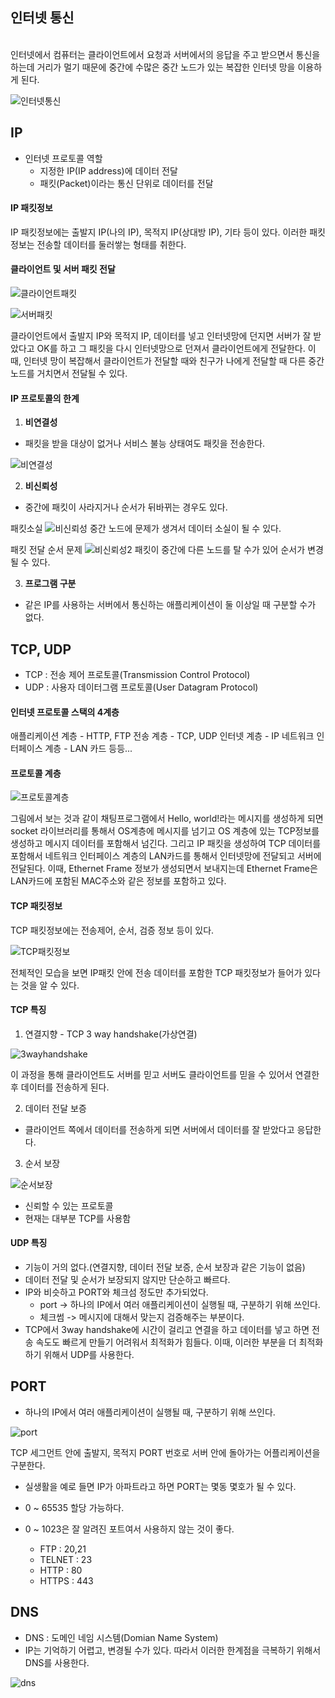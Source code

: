 ## 인터넷 통신
<br>
인터넷에서 컴퓨터는 클라이언트에서 요청과 서버에서의 응답을 주고 받으면서 통신을 하는데 거리가 멀기 때문에 중간에 수많은 중간 노드가 있는 복잡한 인터넷 망을 이용하게 된다.

![인터넷통신](./img/인터넷통신.jpg)

## IP
- 인터넷 프로토콜 역할
    - 지정한 IP(IP address)에 데이터 전달
    - 패킷(Packet)이라는 통신 단위로 데이터를 전달

#### IP 패킷정보
IP 패킷정보에는 출발지 IP(나의 IP), 목적지 IP(상대방 IP), 기타 등이 있다. 이러한 패킷정보는 전송할 데이터를 둘러쌓는 형태를 취한다.

#### 클라이언트 및 서버 패킷 전달

![클라이언트패킷](./img/클라이언트패킷.jpg)

![서버패킷](./img/서버패킷.jpg)

클라이언트에서 출발지 IP와 목적지 IP, 데이터를 넣고 인터넷망에 던지면 서버가 잘 받았다고 OK를 하고 그 패킷을 다시 인터넷망으로 던져서 클라이언트에게 전달한다.
이때, 인터넷 망이 복잡해서 클라이언트가 전달할 때와 친구가 나에게 전달할 때 다른 중간노드를 거치면서 전달될 수 있다.

#### IP 프로토콜의 한계

1. **비연결성**
- 패킷을 받을 대상이 없거나 서비스 불능 상태여도 패킷을 전송한다.

![비연결성](./img/비연결성.jpg)

2. **비신뢰성**
- 중간에 패킷이 사라지거나 순서가 뒤바뀌는 경우도 있다.

패킷소실
![비신뢰성](./img/비신뢰성.jpg)
중간 노드에 문제가 생겨서 데이터 소실이 될 수 있다.

패킷 전달 순서 문제
![비신뢰성2](./img/비신뢰성2.jpg)
패킷이 중간에 다른 노드를 탈 수가 있어 순서가 변경될 수 있다.

3. **프로그램 구분**
- 같은 IP를 사용하는 서버에서 통신하는 애플리케이션이 둘 이상일 때 구분할 수가 없다.

## TCP, UDP
- TCP : 전송 제어 프로토콜(Transmission Control Protocol)
- UDP : 사용자 데이터그램 프로토콜(User Datagram Protocol)

#### 인터넷 프로토콜 스택의 4계층
애플리케이션 계층 - HTTP, FTP
전송 계층 - TCP, UDP
인터넷 계층 - IP
네트워크 인터페이스 계층 - LAN 카드 등등...

#### 프로토콜 계층

![프로토콜계층](./img/프로토콜계층.jpg)

그림에서 보는 것과 같이 채팅프로그램에서 Hello, world!라는 메시지를 생성하게 되면 socket 라이브러리를 통해서 OS계층에 메시지를 넘기고 OS 계층에 있는 TCP정보를 생성하고 메시지 데이터를 포함해서 넘긴다. 그리고 IP 패킷을 생성하여 TCP 데이터를 포함해서 네트워크 인터페이스 계층의 LAN카드를 통해서 인터넷망에 전달되고 서버에 전달된다.
이때, Ethernet Frame 정보가 생성되면서 보내지는데 Ethernet Frame은 LAN카드에 포함된 MAC주소와 같은 정보를 포함하고 있다.

#### TCP 패킷정보

TCP 패킷정보에는 전송제어, 순서, 검증 정보 등이 있다. 

![TCP패킷정보](./img/TCP패킷정보.jpg)

전체적인 모습을 보면 IP패킷 안에 전송 데이터를 포함한 TCP 패킷정보가 들어가 있다는 것을 알 수 있다.

#### TCP 특징

1. 연결지향 - TCP 3 way handshake(가상연결)

![3wayhandshake](./img/3wayhandshake.jpg)

이 과정을 통해 클라이언트도 서버를 믿고 서버도 클라이언트를 믿을 수 있어서 연결한 후 데이터를 전송하게 된다.

2. 데이터 전달 보증
- 클라이언트 쪽에서 데이터를 전송하게 되면 서버에서 데이터를 잘 받았다고 응답한다.

3. 순서 보장

![순서보장](./img/순서보장.jpg)

- 신뢰할 수 있는 프로토콜
- 현재는 대부분 TCP를 사용함

#### UDP 특징
- 기능이 거의 없다.(연결지향, 데이터 전달 보증, 순서 보장과 같은 기능이 없음)
- 데이터 전달 및 순서가 보장되지 않지만 단순하고 빠르다.
- IP와 비슷하고 PORT와 체크섬 정도만 추가되었다.
    * port -> 하나의 IP에서 여러 애플리케이션이 실행될 때, 구분하기 위해 쓰인다.
    * 체크썸 -> 메시지에 대해서 맞는지 검증해주는 부분이다.
- TCP에서 3way handshake에 시간이 걸리고 연결을 하고 데이터를 넣고 하면 전송 속도도 빠르게 만들기 어려워서 최적화가 힘들다.
이때, 이러한 부분을 더 최적화 하기 위해서 UDP를 사용한다.

## PORT
- 하나의 IP에서 여러 애플리케이션이 실행될 때, 구분하기 위해 쓰인다.

![port](./img/port.jpg)

TCP 세그먼트 안에 출발지, 목적지 PORT 번호로 서버 안에 돌아가는 어플리케이션을 구분한다.

- 실생활을 예로 들면 IP가 아파트라고 하면 PORT는 몇동 몇호가 될 수 있다.

- 0 ~ 65535 할당 가능하다.
- 0 ~ 1023은 잘 알려진 포트여서 사용하지 않는 것이 좋다.
    - FTP : 20,21
    - TELNET : 23
    - HTTP : 80
    - HTTPS : 443

## DNS
- DNS : 도메인 네임 시스템(Domian Name System)
- IP는 기억하기 어렵고, 변경될 수가 있다. 따라서 이러한 한계점을 극복하기 위해서 DNS를 사용한다.

![dns](./img/dns.jpg)


